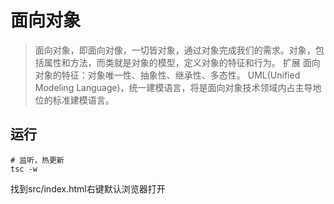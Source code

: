 <!--
 * @Author: Topskys
 * @Date: 2022-10-09 20:13:27
 * @LastEditTime: 2022-10-10 11:46:51
-->
# 面向对象
> 面向对象，即面向对像，一切皆对象，通过对象完成我们的需求。对象，包括属性和方法，而类就是对象的模型，定义对象的特征和行为。
扩展
面向对象的特征：对象唯一性、抽象性、继承性、多态性。
UML(Unified Modeling Language)，统一建模语言，将是面向对象技术领域内占主导地位的标准建模语言。


## 运行
```
# 监听，热更新
tsc -w
```
找到src/index.html右键默认浏览器打开

